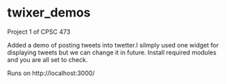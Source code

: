 # twixer_demos
Project 1 of CPSC 473

Added a demo of posting tweets into twetter.I silmply used one widget for displaying tweets but we can change it in future.
Install required modules and you are all set to check.

Runs on http://localhost:3000/
